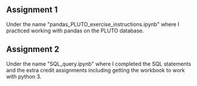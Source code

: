 ## Assignment 1
Under the name "pandas_PLUTO_exercise_instructions.ipynb" where I practiced working with pandas on the PLUTO database.

## Assignment 2
Under the name "SQL_query.ipynb" where I completed the SQL statements and the extra credit assignments
including getting the workbook to work with python 3.
